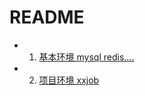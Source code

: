 # README



* 1. [基本环境 mysql redis....](./base-env)
* 2. [项目环境 xxjob](./project/xx-job_install.md)





